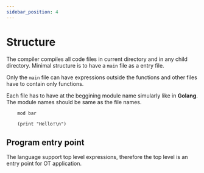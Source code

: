 ```yaml
---
sidebar_position: 4
---
```


# Structure

The compiler compiles all code files in current directory and in any child directory. Minimal structure is to have a `main` file as a entry file.

Only the `main` file can have expressions outside the functions and other files have to contain only functions.

Each file has to have at the beggining module name simularly like in **Golang**. The module names should be same as the file names.

```plaintext title="bar.ot" {1}
    mod bar

    (print "Hello!\n")
```

## Program entry point

The language support top level expressions, therefore the top level is an entry point for OT application.